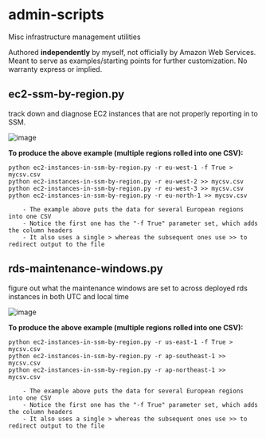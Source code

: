 # admin-scripts

Misc infrastructure management utilities

Authored **independently** by myself, not officially by Amazon Web Services.  Meant to serve as examples/starting points for further customization.  No warranty express or implied.  

ec2-ssm-by-region.py
--------------------
track down and diagnose EC2 instances that are not properly reporting in to SSM.
		
![image](https://user-images.githubusercontent.com/112027478/186730232-7a337b49-529c-4d80-af6e-1cdc6463babd.png)

**To produce the above example (multiple regions rolled into one CSV):**

    python ec2-instances-in-ssm-by-region.py -r eu-west-1 -f True > mycsv.csv
    python ec2-instances-in-ssm-by-region.py -r eu-west-2 >> mycsv.csv
    python ec2-instances-in-ssm-by-region.py -r eu-west-3 >> mycsv.csv
    python ec2-instances-in-ssm-by-region.py -r eu-north-1 >> mycsv.csv

        - The example above puts the data for several European regions into one CSV
        - Notice the first one has the "-f True" parameter set, which adds the column headers
        - It also uses a single > whereas the subsequent ones use >> to redirect output to the file

rds-maintenance-windows.py
--------------------
figure out what the maintenance windows are set to across deployed rds instances in both UTC and local time

![image](https://user-images.githubusercontent.com/112027478/188876917-8c506f5a-a271-4dd0-928e-fe5c96e2d758.png)

**To produce the above example (multiple regions rolled into one CSV):**

    python ec2-instances-in-ssm-by-region.py -r us-east-1 -f True > mycsv.csv
    python ec2-instances-in-ssm-by-region.py -r ap-southeast-1 >> mycsv.csv
    python ec2-instances-in-ssm-by-region.py -r ap-northeast-1 >> mycsv.csv

        - The example above puts the data for several European regions into one CSV
        - Notice the first one has the "-f True" parameter set, which adds the column headers
        - It also uses a single > whereas the subsequent ones use >> to redirect output to the file
